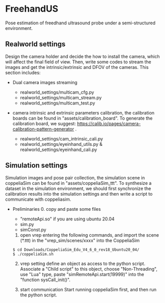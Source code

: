 <!--
 * @Author: Dianye dianye.huang@tum.de
 * @Date: 2024-06-14 20:28:11
 * @LastEditors: Dianye dianye.huang@tum.de
 * @LastEditTime: 2024-06-14 21:40:54
 * @FilePath: /FreehandUS/README.md
 * @Description: 
    * 
-->
# FreehandUS
Pose estimation of freedhand ultrasound probe under a semi-structured environment.

## Realworld settings
Design the camera holder and decide the how to install the camera, which will affect the final field of view. Then, write some codes to stream the images and get the intrinsic/extrinsic and DFOV of the cameras. This section includes:

- Dual camera images streaming
  - realworld_settings/multicam_cfg.py
  - realworld_settings/multicam_stream.py
  - realworld_settings/multicam_test.py

- camera intrinsic and extrinsic parameters calibration, the calibration boards can be found in "assets/calibration_board". To generate the calibration board, we suggest: https://calib.io/pages/camera-calibration-pattern-generator .
  - realworld_settings/cam_intrinsic_cali.py
  - realworld_settings/eyeinhand_utils.py & realworld_settings/eyeinhand_cali.py

## Simulation settings
Simulation images and pose pair collection, the simulation scene in coppeliaSim can be found in "assets/coppeliaSim_ttt". To synthesize a dataset in the simulation environment, we should first synchronize the calibration results into the simulation settings and then write a script to communicate with coppeliasim.
- Preliminaries
  0. copy and paste some files
    - "remoteApi.so" if you are using ubuntu 20.04
    - sim.py
    - simConst.py

  1. open vrep
  entering the following commands, and import the scene (*.ttt) in the "vrep_sim/scenes/xxxx" into the CoppeliaSim 
    ```
    $ cd Downloads/CoppeliaSim_Edu_V4_6_0_rev18_Ubuntu20_04/
    $ ./coppeliaSim.sh 
    ```

  2. vrep setting
  define an object as access to the python script. Associate a "Child script" to this object, choose "Non-Threading", use "Lua" type, paste "simRemoteApi.start(19999)" into the "function sysCall_init()".

  3. start communication
  Start running coppeliaSim first, and then run the python script.
  



